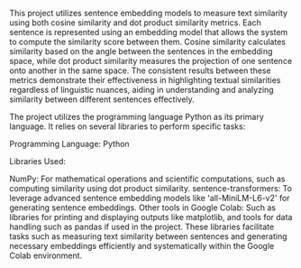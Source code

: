 This project utilizes sentence embedding models to measure text similarity using both cosine similarity and dot product similarity metrics. Each sentence is represented using an embedding model that allows the system to compute the similarity score between them. Cosine similarity calculates similarity based on the angle between the sentences in the embedding space, while dot product similarity measures the projection of one sentence onto another in the same space. The consistent results between these metrics demonstrate their effectiveness in highlighting textual similarities regardless of linguistic nuances, aiding in understanding and analyzing similarity between different sentences effectively.

The project utilizes the programming language Python as its primary language. It relies on several libraries to perform specific tasks:

Programming Language: Python

Libraries Used:

NumPy: For mathematical operations and scientific computations, such as computing similarity using dot product similarity.
sentence-transformers: To leverage advanced sentence embedding models like 'all-MiniLM-L6-v2' for generating sentence embeddings.
Other tools in Google Colab: Such as libraries for printing and displaying outputs like matplotlib, and tools for data handling such as pandas if used in the project.
These libraries facilitate tasks such as measuring text similarity between sentences and generating necessary embeddings efficiently and systematically within the Google Colab environment.






